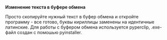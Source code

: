 **Изменение текста в буфере обмена**

Просто скопируйте нужный текст в буфер обмена и откройте программу - все готово, буквы кириллицы заменены на идентичные латинские.
Для работы с буфером обмена используется pyperclip, .exe-файл создан с помошью pyinstaller.